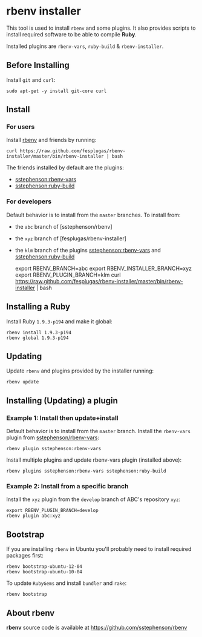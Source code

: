 rbenv installer
===============

This tool is used to install `rbenv` and some plugins. It also provides 
scripts to install required software to be able to compile **Ruby**.

Installed plugins are `rbenv-vars`, `ruby-build` & `rbenv-installer`.


Before Installing
-----------------

Install `git` and `curl`:

    sudo apt-get -y install git-core curl


Install
-------

### For users
Install [rbenv] and friends by running:

    curl https://raw.github.com/fesplugas/rbenv-installer/master/bin/rbenv-installer | bash

The friends installed by default are the plugins:

 - [sstephenson:rbenv-vars](https://github.com/sstephenson/rbenv-vars)
 - [sstephenson:ruby-build](https://github.com/sstephenson/ruby-build)

### For developers
Default behavior is to install from the `master` branches. To install from:

 - the `abc` branch of [sstephenson/rbenv]
 - the `xyz` branch of [fesplugas/rbenv-installer]
 - the `klm` branch of the plugins [sstephenson:rbenv-vars](https://github.com/sstephenson/rbenv-vars) and [sstephenson:ruby-build](https://github.com/sstephenson/ruby-build)

    export RBENV_BRANCH=abc
    export RBENV_INSTALLER_BRANCH=xyz
    export RBENV_PLUGIN_BRANCH=klm
    curl https://raw.github.com/fesplugas/rbenv-installer/master/bin/rbenv-installer | bash


Installing a Ruby
-----------------

Install Ruby `1.9.3-p194` and make it global:

    rbenv install 1.9.3-p194
    rbenv global 1.9.3-p194


Updating
--------

Update `rbenv` and plugins provided by the installer running:

    rbenv update

Installing (Updating) a plugin
------------------------------

### Example 1: Install then update+install

Default behavior is to install from the `master` branch.
Install the `rbenv-vars` plugin from [sstephenson/rbenv-vars](https://github.com/sstephenson/rbenv-vars):

    rbenv plugin sstephenson:rbenv-vars

Install multiple plugins and update rbenv-vars plugin (installed above):

    rbenv plugins sstephenson:rbenv-vars sstephenson:ruby-build

### Example 2: Install from a specific branch

Install the `xyz` plugin from the `develop` branch of ABC's repository `xyz`:

    export RBENV_PLUGIN_BRANCH=develop
    rbenv plugin abc:xyz

Bootstrap
---------

If you are installing `rbenv` in Ubuntu you'll probably need to install
required packages first:

    rbenv bootstrap-ubuntu-12-04
    rbenv bootstrap-ubuntu-10-04

To update `RubyGems` and install `bundler` and `rake`:

    rbenv bootstrap


About rbenv
-----------

**rbenv** source code is available at <https://github.com/sstephenson/rbenv>

[rbenv]: https://github.com/sstephenson/rbenv
